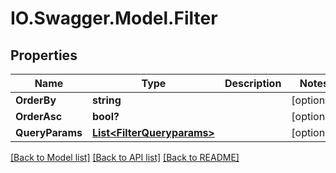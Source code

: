 # IO.Swagger.Model.Filter
## Properties

Name | Type | Description | Notes
------------ | ------------- | ------------- | -------------
**OrderBy** | **string** |  | [optional] 
**OrderAsc** | **bool?** |  | [optional] 
**QueryParams** | [**List&lt;FilterQueryparams&gt;**](FilterQueryparams.md) |  | [optional] 

[[Back to Model list]](../README.md#documentation-for-models) [[Back to API list]](../README.md#documentation-for-api-endpoints) [[Back to README]](../README.md)

